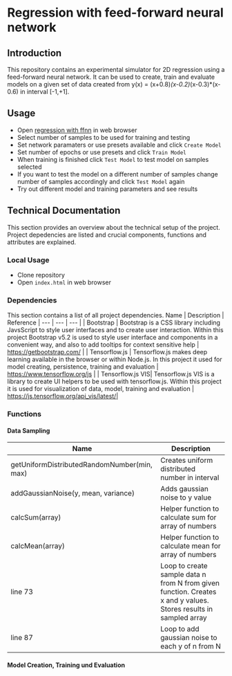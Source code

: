 # Regression with feed-forward neural network

## Introduction

This repository contains an experimental simulator for 2D regression using a feed-forward neural network. It can be used to create, train and evaluate models on a given set of data created from y(x) = (x+0.8)*(x-0.2)*(x-0.3)*(x-0.6) in interval [-1,+1]. 

## Usage

- Open <a href="http://public.beuth-hochschule.de/~s85393/deep-learning/regression-with-ffnn/" target="_blank" rel="noopener noreferrer">regression with ffnn</a> in web browser
- Select number of samples to be used for training and testing
- Set network paramaters or use presets available and click `Create Model`
- Set number of epochs or use presets and click `Train Model`
- When training is finished click `Test Model` to test model on samples selected
- If you want to test the model on a different number of samples change number of samples accordingly and click `Test Model` again
- Try out different model and training parameters and see results

## Technical Documentation

This section provides an overview about the technical setup of the project. Project depedencies are listed and crucial components, functions and attributes are explained.

### Local Usage 

- Clone repository
- Open `index.html` in web browser

### Dependencies

This section contains a list of all project dependencies. 
Name | Description | Reference |
--- | --- | --- | 
| Bootstrap | Bootstrap is a CSS library including JavsScript to style user interfaces and to create user interaction. Within this project Bootstrap v5.2 is used to style user interface and components in a convenient way, and also to add tooltips for context sensitive help | https://getbootstrap.com/ |
| Tensorflow.js | Tensorflow.js makes deep learning available in the browser or within Node.js. In this project it used for model creating, persistence, training and evaluation | https://www.tensorflow.org/js |
| Tensorflow.js VIS| Tensorflow.js VIS is a library to create UI helpers to be used with tensorflow.js. Within this project it is used for visualization of data, model, training and evaluation | https://js.tensorflow.org/api_vis/latest/|

### Functions
#### Data Sampling

Name | Description |
--- | --- | 
getUniformDistributedRandomNumber(min, max) | Creates uniform distributed number in interval |
addGaussianNoise(y, mean, variance) | Adds gaussian noise to y value |
calcSum(array) | Helper function to calculate sum for array of numbers |
calcMean(array) | Helper function to calculate mean for array of numbers |
line 73 | Loop to create sample data n from N from given function. Creates x and y values. Stores results in sampled array  |
line 87| Loop to add gaussian noise to each y of n from N |

#### Model Creation, Training und Evaluation
